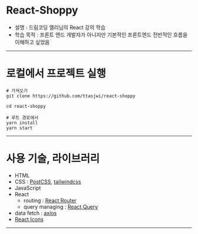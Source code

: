 
# React-Shoppy

- 설명 : 드림코딩 엘리님의 React 강의 학습
- 학습 목적 : 프론트 엔드 개발자가 아니지만 기본적인 프론트엔드 전반적인 흐름을 이해하고 싶었음

---

# 로컬에서 프로젝트 실행
```shell
# 가져오기
git clone https://github.com/ttasjwi/react-shoppy

cd react-shoppy

# 루트 경로에서
yarn install
yarn start
```

---

# 사용 기술, 라이브러리
- HTML
- CSS : <a href="https://postcss.org/" target="_blank">PostCSS</a>, <a href="https://tailwindcss.com/" target="_blank">tailwindcss</a>
- JavaScript
- React
  - routing : <a href="https://reactrouter.com/en/main" target="_blank">React Router</a>
  - query managing : <a href="https://tanstack.com/query/latest/" target="_blank">React Query</a>
- data fetch : <a href="https://axios-http.com/kr/docs/intro">axios</a>
- <a href="https://react-icons.github.io/react-icons/">React Icons</a>

---
